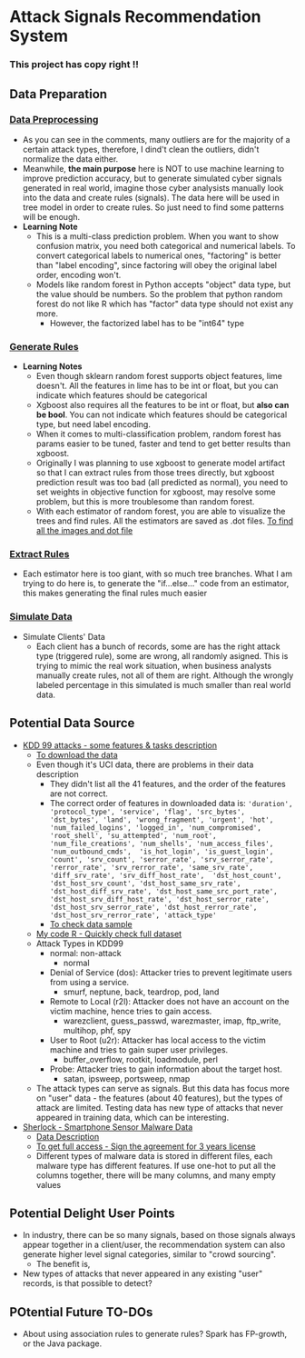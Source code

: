 # Attack Signals Recommendation System

### This project has copy right ‼️

## Data Preparation
### [Data Preprocessing][8]
* As you can see in the comments, many outliers are for the majority of a certain attack types, therefore, I dind't clean the outliers, didn't normalize the data either.
* Meanwhile, <b>the main purpose</b> here is NOT to use machine learning to improve prediction accuracy, but to generate simulated cyber signals generated in real world, imagine those cyber analysists manually look into the data and create rules (signals). The data here will be used in tree model in order to create rules. So just need to find some patterns will be enough.
* <b>Learning Note</b>
  * This is a multi-class prediction problem. When you want to show confusion matrix, you need both categorical and numerical labels. To convert categorical labels to numerical ones, "factoring" is better than "label encoding", since factoring will obey the original label order, encoding won't.
  * Models like random forest in Python accepts "object" data type, but the value should be numbers. So the problem that python random forest do not like R which has "factor" data type should not exist any more.
    * However, the factorized label has to be "int64" type
### [Generate Rules][9]
* <b>Learning Notes</b>
  * Even though sklearn random forest supports object features, lime doesn't. All the features in lime has to be int or float, but you can indicate which features should be categorical
  * Xgboost also requires all the features to be int or float, but <b>also can be bool</b>. You can not indicate which features should be categorical type, but need label encoding.
  * When it comes to multi-classification problem, random forest has params easier to be tuned, faster and tend to get better results than xgboost.
  * Originally I was planning to use xgboost to generate model artifact so that I can extract rules from those trees directly, but xgboost prediction result was too bad (all predicted as normal), you need to set weights in objective function for xgboost, may resolve some problem, but this is more troublesome than random forest.
  * With each estimator of random forest, you are able to visualize the trees and find rules. All the estimators are saved as .dot files. [To find all the images and dot file][10]
### [Extract Rules][11]
* Each estimator here is too giant, with so much tree branches. What I am trying to do here is, to generate the "if...else..." code from an estimator, this makes generating the final rules much easier
### [Simulate Data][12]
* Simulate Clients' Data
  * Each client has a bunch of records, some are has the right attack type (triggered rule), some are wrong, all randomly asigned. This is trying to mimic the real work situation, when business analysts manually create rules, not all of them are right. Although the wrongly labeled percentage in this simulated is much smaller than real world data.

## Potential Data Source
* [KDD 99 attacks - some features & tasks description][1]
  * [To download the data][3]
  * Even though it's UCI data, there are problems in their data description
    * They didn't list all the 41 features, and the order of the features are not correct.
    * The correct order of features in downloaded data is: `'duration', 'protocol_type', 'service', 'flag', 'src_bytes', 'dst_bytes', 'land', 'wrong_fragment',
                   'urgent', 'hot', 'num_failed_logins', 'logged_in', 'num_compromised', 'root_shell', 'su_attempted',
                   'num_root', 'num_file_creations', 'num_shells', 'num_access_files', 'num_outbound_cmds', 
                    'is_hot_login', 'is_guest_login', 'count', 'srv_count', 'serror_rate', 'srv_serror_rate',
                    'rerror_rate', 'srv_rerror_rate', 'same_srv_rate', 'diff_srv_rate', 'srv_diff_host_rate', 
                  'dst_host_count', 'dst_host_srv_count', 'dst_host_same_srv_rate', 'dst_host_diff_srv_rate',
                  'dst_host_same_src_port_rate', 'dst_host_srv_diff_host_rate', 'dst_host_serror_rate',
                  'dst_host_srv_serror_rate', 'dst_host_rerror_rate', 'dst_host_srv_rerror_rate', 'attack_type'`
     * [To check data sample][7]
  * [My code R - Quickly check full dataset][2]
  * Attack Types in KDD99
    * normal: non-attack
      * normal
    * Denial of Service (dos): Attacker tries to prevent legitimate users from using a service.
      * smurf, neptune, back, teardrop, pod, land
    * Remote to Local (r2l): Attacker does not have an account on the victim machine, hence tries to gain access.
      * warezclient, guess_passwd, warezmaster, imap, ftp_write, multihop, phf, spy
    * User to Root (u2r): Attacker has local access to the victim machine and tries to gain super user privileges.
      * buffer_overflow, rootkit, loadmodule, perl
    * Probe: Attacker tries to gain information about the target host.
      * satan, ipsweep, portsweep, nmap
  * The attack types can serve as signals. But this data has focus more on "user" data - the features (about 40 features), but the types of attack are limited. Testing data has new type of attacks that never appeared in training data, which can be interesting.
* [Sherlock - Smartphone Sensor Malware Data][4]
  * [Data Description][5]
  * [To get full access - Sign the agreement for 3 years license][6]
  * Different types of malware data is stored in different files, each malware type has different features. If use one-hot to put all the columns together, there will be many columns, and many empty values
  
  
## Potential Delight User Points
* In industry, there can be so many signals, based on those signals always appear together in a client/user, the recommendation system can also generate higher level signal categories, similar to "crowd sourcing".
  * The benefit is, 
* New types of attacks that never appeared in any existing "user" records, is that possible to detect?


## POtential Future TO-DOs
* About using association rules to generate rules? Spark has FP-growth, or the Java package.


[1]:http://kdd.ics.uci.edu/databases/kddcup99/task.html
[2]:https://github.com/hanhanwu/Hanhan_Break_the_Limits/blob/master/attack_signals_recommendation_system/Data_Sources/kdd99_data_check.R
[3]:http://kdd.ics.uci.edu/databases/kddcup99/kddcup99.html
[4]:http://bigdata.ise.bgu.ac.il/sherlock/index.html#/
[5]:http://bigdata.ise.bgu.ac.il/sherlock/index.html#/dataset
[6]:http://bigdata.ise.bgu.ac.il/sherlock/index.html#/download
[7]:https://datahub.io/machine-learning/kddcup99#resource-kddcup99_zip
[8]:https://github.com/hanhanwu/Hanhan_Break_the_Limits/blob/master/attack_signals_recommendation_system/data_preprocessing.ipynb
[9]:https://github.com/hanhanwu/Hanhan_Break_the_Limits/blob/master/attack_signals_recommendation_system/generate_rules.ipynb
[10]:https://github.com/hanhanwu/Hanhan_Break_the_Limits/tree/master/attack_signals_recommendation_system/images
[11]:https://github.com/hanhanwu/Hanhan_Break_the_Limits/blob/master/attack_signals_recommendation_system/extract_rules.ipynb
[12]:https://github.com/hanhanwu/Hanhan_Break_the_Limits/blob/master/attack_signals_recommendation_system/simulate_data.ipynb
